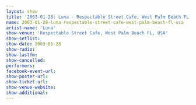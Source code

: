 ```yaml
---
layout: show
title: '2003-01-28: Luna - Respectable Street Cafe, West Palm Beach FL, USA'
name: 2003-01-28-luna-respectable-street-cafe-west-palm-beach-fl-usa
artist-name: 'Luna'
show-venue: 'Respectable Street Cafe, West Palm Beach FL, USA'
show-setlist: 
show-date: 2003-01-28
show-radio: 
show-lastfm: 
show-cancelled: 
performers: 
facebook-event-url: 
show-poster-url: 
show-ticket-url: 
show-venue-website: 
show-additional: 
---
```


